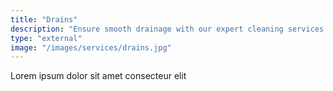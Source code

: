 ```yaml
---
title: "Drains"
description: "Ensure smooth drainage with our expert cleaning services. We tackle clogged drains using specialized tools, eliminating blockages and odors. Experience hassle-free drain maintenance with our professional cleaners."
type: "external"
image: "/images/services/drains.jpg"
---
```



Lorem ipsum dolor sit amet consecteur elit